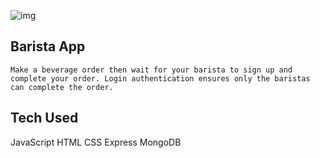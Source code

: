 ![img](BarberShopApp.png)


## Barista App

    Make a beverage order then wait for your barista to sign up and complete your order. Login authentication ensures only the baristas can complete the order.

## Tech Used

JavaScript 
HTML
CSS
Express
MongoDB

## 



